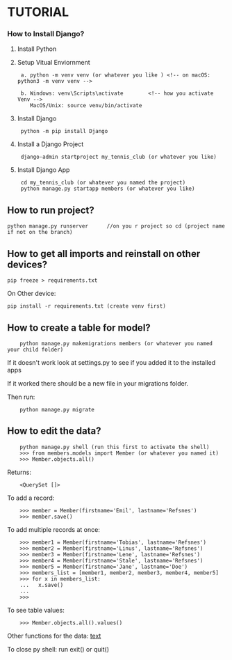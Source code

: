 # TUTORIAL

### How to Install Django?

1. Install Python

2. Setup Vitual Enviornment



        a. python -m venv venv (or whatever you like ) <!-- on macOS: python3 -m venv venv -->

        b. Windows: venv\Scripts\activate        <!-- how you activate Venv -->
           MacOS/Unix: source venv/bin/activate

3. Install Django


        python -m pip install Django

4. Install a Django Project 


        django-admin startproject my_tennis_club (or whatever you like)

5. Install Django App


        cd my_tennis_club (or whatever you named the project)
        python manage.py startapp members (or whatever you like)

## How to run project?

    python manage.py runserver      //on you r project so cd (project name if not on the branch)

## How to get all imports and reinstall on other devices?

    pip freeze > requirements.txt

On Other device:

    pip install -r requirements.txt (create venv first)

## How to create a table for model?

        python manage.py makemigrations members (or whatever you named your child folder)

If it doesn't work look at settings.py to see if you added it to the installed apps

If it worked there should be a new file in your migrations folder.

Then run: 

        python manage.py migrate

## How to edit the data?

        python manage.py shell (run this first to activate the shell)
        >>> from members.models import Member (or whatever you named it)
        >>> Member.objects.all()

Returns: 

        <QuerySet []>

To add a record:

        >>> member = Member(firstname='Emil', lastname='Refsnes')
        >>> member.save()

To add multiple records at once:

        >>> member1 = Member(firstname='Tobias', lastname='Refsnes')
        >>> member2 = Member(firstname='Linus', lastname='Refsnes')
        >>> member3 = Member(firstname='Lene', lastname='Refsnes')
        >>> member4 = Member(firstname='Stale', lastname='Refsnes')
        >>> member5 = Member(firstname='Jane', lastname='Doe')
        >>> members_list = [member1, member2, member3, member4, member5]
        >>> for x in members_list:
        ...   x.save()
        ...
        >>>

To see table values:

        >>> Member.objects.all().values()

Other functions for the data: [text](https://www.w3schools.com/django/django_update_data.php)

To close py shell: run exit() or quit()